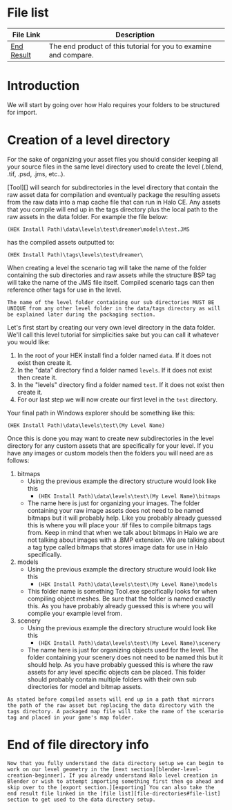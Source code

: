 # File list
| File Link                                                                                       | Description
|------------------------------------------------------------------------------------------------ | -----------------------------------
|[End Result](https://drive.google.com/file/d/1YWeG2lSZpZRF4FDwCcH-qIu7B62h5JT5/view?usp=sharing) | The end product of this tutorial for you to examine and compare.

# Introduction
We will start by going over how Halo requires your folders to be structured for import.

# Creation of a level directory
For the sake of organizing your asset files you should consider keeping all your source files in the same level directory used to create the level (.blend, .tif, .psd, .jms, etc..).

[Tool][] will search for subdirectories in the level directory that contain the raw asset data for compilation and eventually package the resulting assets from the raw data into a map cache file that can run in Halo CE. Any assets that you compile will end up in the tags directory plus the local path to the raw assets in the data folder. For example the file below:

`(HEK Install Path)\data\levels\test\dreamer\models\test.JMS`

has the compiled assets outputted to:

`(HEK Install Path)\tags\levels\test\dreamer\`

When creating a level the scenario tag will take the name of the folder containing the sub directories and raw assets while the structure BSP tag will take the name of the JMS file itself. Compiled scenario tags can then reference other tags for use in the level.

```.alert danger
The name of the level folder containing our sub directories MUST BE UNIQUE from any other level folder in the data/tags directory as will be explained later during the packaging section.
```

Let's first start by creating our very own level directory in the data folder. We'll call this level tutorial for simplicities sake but you can call it whatever you would like:

1. In the root of your HEK install find a folder named `data`. If it does not exist then create it.
2. In the "data" directory find a folder named `levels`. If it does not exist then create it.
3. In the "levels" directory find a folder named `test`. If it does not exist then create it.
4. For our last step we will now create our first level in the `test` directory.

Your final path in Windows explorer should be something like this:

`(HEK Install Path)\data\levels\test\(My Level Name)`

Once this is done you may want to create new subdirectories in the level directory for any custom assets that are specifically for your level.
If you have any images or custom models then the folders you will need are as follows:

1. bitmaps
	* Using the previous example the directory structure would look like this
		* `(HEK Install Path)\data\levels\test\(My Level Name)\bitmaps`
	* The name here is just for organizing your images. The folder containing your raw image assets does not need to be named bitmaps but it will probably help. Like you probably already guessed this is where you will place your .tif files to compile bitmaps tags from. Keep in mind that when we talk about bitmaps in Halo we are not talking about images with a .BMP extension. We are talking about a tag type called bitmaps that stores image data for use in Halo specifically.
2. models
	* Using the previous example the directory structure would look like this
		* `(HEK Install Path)\data\levels\test\(My Level Name)\models`
	* This folder name is something Tool.exe specifically looks for when compiling object meshes. Be sure that the folder is named exactly this. As you have probably already guessed this is where you will compile your example level from.
3. scenery
	* Using the previous example the directory structure would look like this
		* `(HEK Install Path)\data\levels\test\(My Level Name)\scenery`
	* The name here is just for organizing objects used for the level. The folder containing your scenery does not need to be named this but it should help. As you have probably guessed this is where the raw assets for any level specific objects can be placed. This folder should probably contain multiple folders with their own sub directories for model and bitmap assets.

```.alert info
As stated before compiled assets will end up in a path that mirrors the path of the raw asset but replacing the data directory with the tags directory. A packaged map file will take the name of the scenario tag and placed in your game's map folder.
```

# End of file directory info

```.alert success
Now that you fully understand the data directory setup we can begin to work on our level geometry in the [next section][blender-level-creation-beginner]. If you already understand Halo level creation in Blender or wish to attempt importing something first then go ahead and skip over to the [export section.][exporting] You can also take the end result file linked in the [file list][file-directories#file-list] section to get used to the data directory setup.
```
